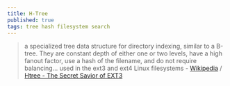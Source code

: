 ```yaml
---
title: H-Tree
published: true
tags: tree hash filesystem search
---
```

> a specialized tree data structure for directory indexing, similar to a B-tree. They are constant depth of either one or two levels, have a high fanout factor, use a hash of the filename, and do not require balancing... used in the ext3 and ext4 Linux filesystems - [Wikipedia](https://en.wikipedia.org/wiki/HTree) / [Htree - The Secret Savior of EXT3](https://www.youtube.com/watch?v=K7DXzxCzOeY&list=WL&index=2)
